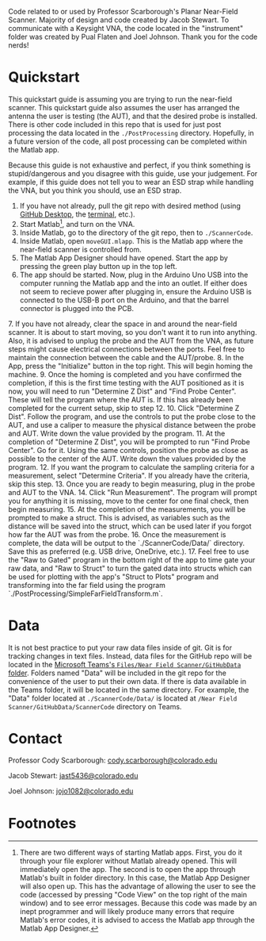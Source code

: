 Code related to or used by Professor Scarborough's Planar Near-Field Scanner. Majority of design and code created by Jacob Stewart. To communicate with a Keysight VNA, the code located in the "instrument" folder was created by Pual Flaten and Joel Johnson. Thank you for the code nerds!

# Quickstart
This quickstart guide is assuming you are trying to run the near-field scanner. This quickstart guide also assumes the user has arranged the antenna the user is testing (the AUT), and that the desired probe is installed. There is other code included in this repo that is used for just post processing the data located in the `./PostProcessing` directory. Hopefully, in a future version of the code, all post processing can be completed within the Matlab app. 

Because this guide is not exhaustive and perfect, if you think something is stupid/dangerous and you disagree with this guide, use your judgement. For example, if this guide does not tell you to wear an ESD strap while handling the VNA, but you think you should, use an ESD strap.

1. If you have not already, pull the git repo with desired method (using [GitHub Desktop](https://desktop.github.com/download/), the [terminal](https://github.com/git-guides/git-pull), etc.).
2. Start Matlab[^1], and turn on the VNA.
3. Inside Matlab, go to the directory of the git repo, then to `./ScannerCode`.
4. Inside Matlab, open `moveGUI.mlapp`. This is the Matlab app where the near-field scanner is controlled from.
5. The Matlab App Designer should have opened. Start the app by pressing the green play button up in the top left.
6. The app should be started. Now, plug in the Arduino Uno USB into the computer running the Matlab app and the <insert power block> into an outlet. If either does not seem to recieve power after plugging in, ensure the Arduino USB is connected to the USB-B port on the Arduino, and that the barrel connector is plugged into the PCB.
<insert images>
7. If you have not already, clear the space in and around the near-field scanner. It is about to start moving, so you don't want it to run into anything. Also, it is advised to unplug the probe and the AUT from the VNA, as future steps might cause electrical connections between the ports. Feel free to maintain the connection between the cable and the AUT/probe.
8. In the App, press the "Initialize" button in the top right. This will begin homing the machine.
9. Once the homing is completed and you have confirmed the completion, if this is the first time testing with the AUT positioned as it is now, you will need to run "Determine Z Dist" and "Find Probe Center". These will tell the program where the AUT is. If this has already been completed for the current setup, skip to step 12.
10. Click "Determine Z Dist". Follow the program, and use the controls to put the probe close to the AUT, and use a caliper to measure the physical distance between the probe and AUT. Write down the value provided by the program.
<insert image>
11. At the completion of "Determine Z Dist", you will be prompted to run "Find Probe Center". Go for it. Using the same controls, position the probe as close as possible to the center of the AUT. Write down the values provided by the program.
12. If you want the program to calculate the sampling criteria for a measurement, select "Determine Criteria". If you already have the criteria, skip this step.
13. Once you are ready to begin measuring, plug in the probe and AUT to the VNA.
14. Click "Run Measurement". The program will prompt you for anything it is missing, move to the center for one final check, then begin measuring.
15. At the completion of the measurements, you will be prompted to make a struct. This is advised, as variables such as the distance will be saved into the struct, which can be used later if you forgot how far the AUT was from the probe.
16. Once the measurement is complete, the data will be output to the `./ScannerCode/Data/` directory. Save this as preferred (e.g. USB drive, OneDrive, etc.).
17. Feel free to use the "Raw to Gated" program in the bottom right of the app to time gate your raw data, and "Raw to Struct" to turn the gated data into structs which can be used for plotting with the app's "Struct to Plots" program and transforming into the far field using the program `./PostProcessing/SimpleFarFieldTransform.m`.

# Data
It is not best practice to put your raw data files inside of git. Git is for tracking changes in text files. Instead, data files for the GitHub repo will be located in the [Microsoft Teams's `Files/Near Field Scanner/GitHubData` folder](https://o365coloradoedu.sharepoint.com/:f:/r/sites/ECEE-EMRG/Shared%20Documents/General/Near%20Field%20Scanner/GitHubData?csf=1&web=1&e=mdIfOC).
Folders named "Data" will be included in the git repo for the convenience of the user to put their own data. If there is data available in the Teams folder, it will be located in the same directory.
For example, the "Data" folder located at `./ScannerCode/Data/` is located at `/Near Field Scanner/GitHubData/ScannerCode` directory on Teams.

# Contact
Professor Cody Scarborough: cody.scarborough@colorado.edu

Jacob Stewart: jast5436@colorado.edu

Joel Johnson: jojo1082@colorado.edu

# Footnotes
[^1]: There are two different ways of starting Matlab apps. First, you do it through your file explorer without Matlab already opened. This will immediately open the app. The second is to open the app through Matlab's built in folder directory. In this case, the Matlab App Designer will also open up. This has the advantage of allowing the user to see the code (accessed by pressing "Code View" on the top right of the main window) and to see error messages. Because this code was made by an inept programmer and will likely produce many errors that require Matlab's error codes, it is advised to access the Matlab app through the Matlab App Designer.
